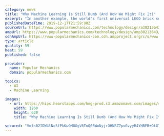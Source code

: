 ```yaml
---
category: news
title: "Why Machine Learning Is Still Dumb (And How We Might Fix It)"
excerpt: "In another example, the world's first universal LEGO brick sorter uses a convolutional neural network—a deep learning algorithm that takes an image input, assigns importance to it, and then classifies characteristics from one another—to create software that could discern between all 3,000 types of bricks in the Lego catalogue. However ..."
publishedDateTime: 2019-12-17T21:59:00Z
sourceUrl: https://www.popularmechanics.com/technology/design/a30213643/trick-machine-learning/
ampUrl: https://www.popularmechanics.com/technology/design/amp30213643/trick-machine-learning/
cdnAmpUrl: https://www-popularmechanics-com.cdn.ampproject.org/c/s/www.popularmechanics.com/technology/design/amp30213643/trick-machine-learning/
type: article
quality: 59
heat: 59
published: false

provider:
  name: Popular Mechanics
  domain: popularmechanics.com

topics:
  - AI
  - Machine Learning

images:
  - url: https://hips.hearstapps.com/hmg-prod.s3.amazonaws.com/images/screen-shot-2019-12-16-at-9-40-48-am-1576507270.png?crop=1xw:0.8422459893048129xh;center,top&amp;resize=1200:*
    width: 1260
    height: 630
    title: "Why Machine Learning Is Still Dumb (And How We Might Fix It)"

secured: "Vmls02IDW4lNo5fPkKw9MUOgV6TnQ05WoNyjrOHNRZ7pvGvyyR4YHBFR+OtG7zB9OcFWQroNyoi+6Q4Pbx6RsK2ZnQIwV9V4hFqizYf8EZ0XZ6ULAIyunENunsmpciUr6t6TOJNAOSrEhcOowmKkwWqbdzm3Id2PUwUTvkRfIYdQJA04qzqttVaSnONB92QpS3CTIbCbg9k84KrMW0Y1iuWcyrNs7ryl5hQXoKSirbRZHomVa5vMcMjSr3/qvJkbjybK3LFi3CiqnsbF1rENkg==;XQm21D0gojdZVfKReaoeSA=="
---
```


